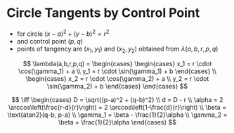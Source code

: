 # Circle Tangents by Control Point

- for circle $(x-a)^2+(y-b)^2=r^2$
- and control point $(p,q)$
- points of tangency are $(x_1,y_1)$ and $(x_2,y_2)$ obtained from $\lambda(a,b,r,p,q)$

$$
\lambda(a,b,r,p,q) =
\begin{cases}
\begin{cases}
x_1 = r \cdot \cos(\gamma_1) + a
\\
y_1 = r \cdot \sin(\gamma_1) + b
\end{cases}
\\
\begin{cases}
x_2 = r \cdot \cos(\gamma_2) + a
\\
y_2 = r \cdot \sin(\gamma_2) + b
\end{cases}
\end{cases}
$$

$$
\iff
\begin{cases}
D = \sqrt{(p-a)^2 + (q-b)^2}
\\
d = D - r
\\
\alpha = 2 \arccos\left(\frac{r-d}{r}\right) = 2 \arccos\left(1-\frac{d}{r}\right)
\\
\beta = \text{atan2}(q-b, p-a)
\\
\gamma_1 = \beta - \frac{1}{2}\alpha
\\
\gamma_2 = \beta + \frac{1}{2}\alpha
\end{cases}
$$
